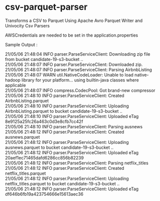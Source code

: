 # csv-parquet-parser
Transforms a CSV to Parquet Using Apache Avro Parquet Writer and Univocity Csv Parsers

AWSCredentials are needed to be set in the application.properties

Sample Output :

21/05/06 21:48:04 INFO parser.ParseServiceClient: Downloading zip file from bucket candidate-19-s3-bucket ..  
21/05/06 21:48:07 INFO parser.ParseServiceClient: Downloaded zip.  
21/05/06 21:48:07 INFO parser.ParseServiceClient: Parsing AirbnbListing  
21/05/06 21:48:07 WARN util.NativeCodeLoader: Unable to load native-hadoop library for your platform... using builtin-java classes where applicable  
21/05/06 21:48:07 INFO compress.CodecPool: Got brand-new compressor  
21/05/06 21:48:10 INFO parser.ParseServiceClient: Created AirbnbListing.parquet   
21/05/06 21:48:10 INFO parser.ParseServiceClient: Uploading AirbnbListing.parquet to bucket candidate-19-s3-bucket ..  
21/05/06 21:48:10 INFO parser.ParseServiceClient: Uploaded eTag 8e9125a25fc26a463c0d3e8cfb7cc42f  
21/05/06 21:48:10 INFO parser.ParseServiceClient: Parsing ausnews  
21/05/06 21:48:12 INFO parser.ParseServiceClient: Created ausnews.parquet  
21/05/06 21:48:12 INFO parser.ParseServiceClient: Uploading ausnews.parquet to bucket candidate-19-s3-bucket ..  
21/05/06 21:48:12 INFO parser.ParseServiceClient: Uploaded eTag 20aef1ec71465dafd6286cc856b82239  
21/05/06 21:48:12 INFO parser.ParseServiceClient: Parsing netflix_titles  
21/05/06 21:48:12 INFO parser.ParseServiceClient: Created netflix_titles.parquet  
21/05/06 21:48:12 INFO parser.ParseServiceClient: Uploading netflix_titles.parquet to bucket candidate-19-s3-bucket ..  
21/05/06 21:48:12 INFO parser.ParseServiceClient: Uploaded eTag df646b6fb19a423754666e15613aec36  

